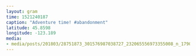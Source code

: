 ```yaml
---
layout: gram
time: 1521240187
caption: "Adventure time! #abandonment"
latitude: 45.8598
longitude: -123.189
media:
- media/posts/201803/28751873_301576987038727_232065556973355008_n_17904208396178321.jpg
---
```

